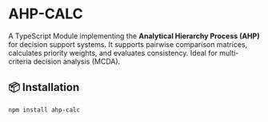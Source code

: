 # AHP-CALC

A TypeScript Module implementing the **Analytical Hierarchy Process (AHP)** for decision support systems. It supports pairwise comparison matrices, calculates priority weights, and evaluates consistency. Ideal for multi-criteria decision analysis (MCDA).

## 📦 Installation

```bash
npm install ahp-calc

```